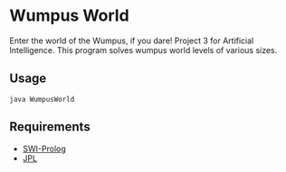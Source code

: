# Wumpus World
Enter the world of the Wumpus, if you dare! Project 3 for Artificial Intelligence. This program solves wumpus world levels of various sizes.

## Usage
`java WumpusWorld`

## Requirements
- [SWI-Prolog](http://www.swi-prolog.org)
- [JPL](https://jpl7.org)